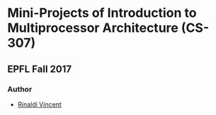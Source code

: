 # Mini-Projects of Introduction to Multiprocessor Architecture (CS-307)

## EPFL Fall 2017

### Author

- [Rinaldi Vincent](https://github.com/vincentrinaldi)
